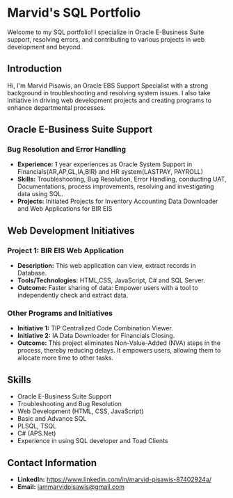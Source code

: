 # Marvid's SQL Portfolio

Welcome to my SQL portfolio! I specialize in Oracle E-Business Suite support, resolving errors, and contributing to various projects in web development and beyond.

## Introduction

Hi, I'm Marvid Pisawis, an Oracle EBS Support Specialist with a strong background in troubleshooting and resolving system issues. I also take initiative in driving web development projects and creating programs to enhance departmental processes.

## Oracle E-Business Suite Support

### Bug Resolution and Error Handling

- **Experience:** 1 year experiences as Oracle System Support in Financials(AR,AP,GL,IA,BIR) and HR system(LASTPAY, PAYROLL)
- **Skills:** Troubleshooting, Bug Resolution, Error Handling, conducting UAT, Documentations, process improvements, resolving and investigating data using SQL.
- **Projects:** Initiated Projects for Inventory Accounting Data Downloader and Web Applications for BIR EIS

## Web Development Initiatives

### Project 1: BIR EIS Web Application

- **Description:** This web application can view, extract records in Database.
- **Tools/Technologies:** HTML,CSS, JavaScript, C# and SQL Server.
- **Outcome:** Faster sharing of data: Empower users with a tool to independently check and extract data.

### Other Programs and Initiatives

- **Initiative 1:** TIP Centralized Code Combination Viewer.
- **Initiative 2:**  IA Data Downloader for Financials Closing.
- **Outcome:** This project eliminates Non-Value-Added (NVA) steps in the process, thereby reducing delays. It empowers users, allowing them to allocate more time to other tasks.

## Skills

- Oracle E-Business Suite Support
- Troubleshooting and Bug Resolution
- Web Development (HTML, CSS, JavaScript)
- Basic and Advance SQL
- PLSQL, TSQL
- C# (APS.Net)
- Experience in using SQL developer and Toad Clients
  
  

## Contact Information

- **LinkedIn:** https://www.linkedin.com/in/marvid-pisawis-87402924a/
- **Email:** iammarvidpisawis@gmail.com


